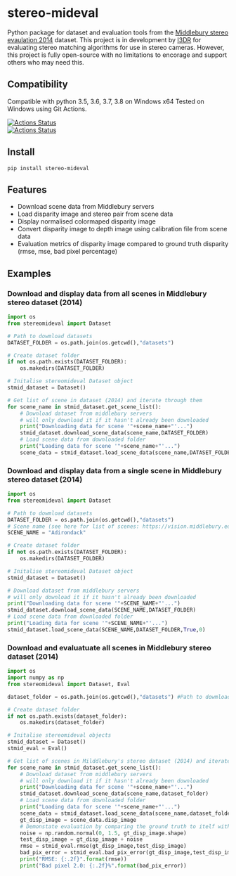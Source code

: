 # stereo-mideval
Python package for dataset and evaluation tools from the [Middlebury stereo evaulation 2014](https://vision.middlebury.edu/stereo/data/scenes2014/) dataset.
This project is in development by [I3DR](https://i3drobotics.com/) for evaluating stereo matching algorithms for use in stereo cameras. However, this project is fully open-source with no limitations to encorage and support others who may need this. 

## Compatibility
Compatible with python 3.5, 3.6, 3.7, 3.8 on Windows x64
Tested on Windows using Git Actions.

[![Actions Status](https://github.com/i3drobotics/stereomideval/workflows/Test%20Python%20package/badge.svg)](https://github.com/i3drobotics/stereomideval/actions)  
[![Actions Status](https://github.com/i3drobotics/stereomideval/workflows/Upload%20Python%20Package/badge.svg)](https://github.com/i3drobotics/stereomideval/actions)

## Install
```
pip install stereo-mideval
```

## Features
- Download scene data from Middlebury servers
- Load disparity image and stereo pair from scene data
- Display normalised colormaped disparity image
- Convert disparity image to depth image using calibration file from scene data
- Evaluation metrics of disparity image compared to ground truth disparity (rmse, mse, bad pixel percentage)

## Examples
### Download and display data from all scenes in Middlebury stereo dataset (2014)
```python
import os
from stereomideval import Dataset

# Path to dowmload datasets
DATASET_FOLDER = os.path.join(os.getcwd(),"datasets")

# Create dataset folder
if not os.path.exists(DATASET_FOLDER):
    os.makedirs(DATASET_FOLDER)

# Initalise stereomideval Dataset object
stmid_dataset = Dataset()

# Get list of scene in dataset (2014) and iterate through them
for scene_name in stmid_dataset.get_scene_list():
    # Download dataset from middlebury servers
    # will only download it if it hasn't already been downloaded
    print("Downloading data for scene '"+scene_name+"'...")
    stmid_dataset.download_scene_data(scene_name,DATASET_FOLDER)
    # Load scene data from downloaded folder
    print("Loading data for scene '"+scene_name+"'...")
    scene_data = stmid_dataset.load_scene_data(scene_name,DATASET_FOLDER,True)
```

### Download and display data from a single scene in Middlebury stereo dataset (2014)
```python
import os
from stereomideval import Dataset

# Path to dowmload datasets
DATASET_FOLDER = os.path.join(os.getcwd(),"datasets")
# Scene name (see here for list of scenes: https://vision.middlebury.edu/stereo/data/scenes2014/)
SCENE_NAME = "Adirondack"

# Create dataset folder
if not os.path.exists(DATASET_FOLDER):
    os.makedirs(DATASET_FOLDER)

# Initalise stereomideval Dataset object
stmid_dataset = Dataset()

# Download dataset from middlebury servers
# will only download it if it hasn't already been downloaded
print("Downloading data for scene '"+SCENE_NAME+"'...")
stmid_dataset.download_scene_data(SCENE_NAME,DATASET_FOLDER)
# Load scene data from downloaded folder
print("Loading data for scene '"+SCENE_NAME+"'...")
stmid_dataset.load_scene_data(SCENE_NAME,DATASET_FOLDER,True,0)
```

### Download and evaluatuate all scenes in Middlebury stereo dataset (2014)
```python
import os
import numpy as np
from stereomideval import Dataset, Eval

dataset_folder = os.path.join(os.getcwd(),"datasets") #Path to dowmload datasets

# Create dataset folder
if not os.path.exists(dataset_folder):
    os.makedirs(dataset_folder)

# Initalise stereomideval objects
stmid_dataset = Dataset()
stmid_eval = Eval()

# Get list of scenes in Milddlebury's stereo dataset (2014) and iterate through them
for scene_name in stmid_dataset.get_scene_list():
    # Download dataset from middlebury servers
    # will only download it if it hasn't already been downloaded
    print("Downloading data for scene '"+scene_name+"'...")
    stmid_dataset.download_scene_data(scene_name,dataset_folder)
    # Load scene data from downloaded folder
    print("Loading data for scene '"+scene_name+"'...")
    scene_data = stmid_dataset.load_scene_data(scene_name,dataset_folder,True,1)
    gt_disp_image = scene_data.disp_image
    # Demonstate evaluation by comparing the ground truth to itelf with a bit of noise
    noise = np.random.normal(0, 1.5, gt_disp_image.shape)
    test_disp_image = gt_disp_image + noise
    rmse = stmid_eval.rmse(gt_disp_image,test_disp_image)
    bad_pix_error = stmid_eval.bad_pix_error(gt_disp_image,test_disp_image)
    print("RMSE: {:.2f}".format(rmse))
    print("Bad pixel 2.0: {:.2f}%".format(bad_pix_error))
```